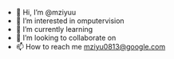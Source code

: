 - 👋 Hi, I’m @mziyuu
- 👀 I’m interested in omputervision
- 🌱 I’m currently learning 
- 💞️ I’m looking to collaborate on 
- 📫 How to reach me mziyu0813@google.com

<!---
mziyuu/mziyuu is a ✨ special ✨ repository because its `README.md` (this file) appears on your GitHub profile.
You can click the Preview link to take a look at your changes.
--->
